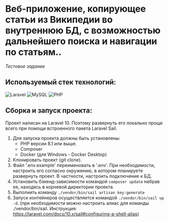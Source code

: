 # Веб-приложение, копирующее статьи из Википедии во внутреннюю БД, с возможностью дальнейшего поиска и навигации по статьям..
*Тестовое задание*

## Используемый стек технологий:
![Laravel](https://img.shields.io/badge/laravel-%23FF2D20.svg?style=for-the-badge&logo=laravel&logoColor=white)
![MySQL](https://img.shields.io/badge/mysql-%2300f.svg?style=for-the-badge&logo=mysql&logoColor=white)
![PHP](https://img.shields.io/badge/php-%23777BB4.svg?style=for-the-badge&logo=php&logoColor=white)

## Сборка и запуск проекта:
Проект написан на Laravel 10.
Поэтому развернуть его локально проще всего при помощи встроенного пакета Laravel Sail.
1) Для запуска проекта должны быть установлены:
    - PHP версии 8.1 или выше.
    - Composer
    - Docker (для Windows - Docker Desktop)
2) Клонировать проект (git clone).
3) Файл '.env.example' переименовать в '.env'. При необходимости, настроить его согласно окружению, в котором планируете развернуть проект.
В частности, настроить подключение к БД.
2) Установить бэкенд-зависимости командой `composer update` набрав ее, находясь в корневой директории проекта.
4) Выполнить команду `./vendor/bin/sail artisan key:generate`
6) Запуск контейнеров осуществляется командой `./vendor/bin/sail up -d`.
(при необходимости можно настроить алиас для команды ./vendor/bin/sail.
Инструкция:  https://laravel.com/docs/10.x/sail#configuring-a-shell-alias)
